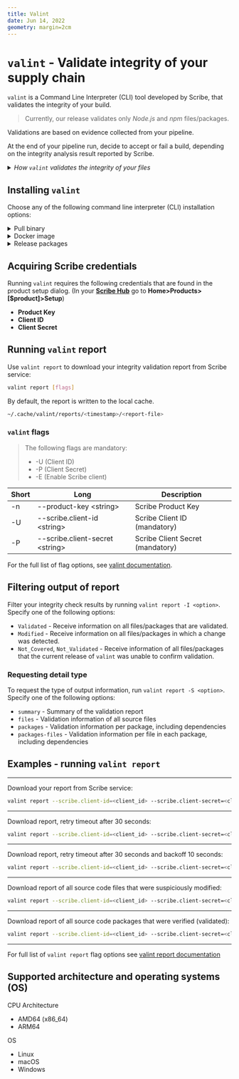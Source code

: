 ```yaml
---
title: Valint
date: Jun 14, 2022
geometry: margin=2cm
---
```


# `valint` - Validate integrity of your supply chain

`valint` is a Command Line Interpreter (CLI) tool developed by Scribe, that validates the integrity of your build. 

> Currently, our release validates only *Node.js* and *npm* files/packages.

Validations are based on evidence collected from your pipeline. 

At the end of your pipeline run, decide to accept or fail a build, depending on the integrity analysis result reported by Scribe.  

  <details> 
      <summary> <i> How <code>valint</code> validates the integrity of your files </i>
      </summary>
      To assure that hash values have not changed on their way to the final container image, valint compares hash values of each file in your pipeline to the hash value of an assured version.
      <ul>
      <li><b>File integrity:</b> the validation process includes checking your source files (Node.js) using the source control management (SCM) source code as an assured version. </li> 
      <li> <b>Package integrity:</b> validation for all files in (npm) packages and dependencies use the official npm registry as an assured version.  </li> 
      </ul>      
      
</details>

<!--- I strongly suggest linking to this text from somewhere else, explaining the process of comparing hashes. Only second best option is here, in a collapse.
 -->

## Installing `valint`
Choose any of the following command line interpreter (CLI) installation options:

<details>
  <summary> Pull binary </summary>

Get the `valint` tool
```bash
curl http://get.scribesecurity.com/install.sh  | sh -s -- -t valint
```

</details>

<details>
  <summary> Docker image </summary>

Pull the `valint` release binary wrapped in its relevant docker image. Tag should be the requested version.

```bash
docker pull scribesecuriy.jfrog.io/scribe-docker-public-local/valint:latest
```

</details>


<details>
  <summary> Release packages </summary>

1. Download a `.deb` or `.rpm` file from the [releases page](https://github.com/scribe-security/valint/releases "release page").
1. Install `.deb` files using `dpkg -i` and `.rpm` files using `rpm -i`.

```bash
dpkg -i <valint_package.deb>
valint --version
```

</details>

## Acquiring Scribe credentials  

Running `valint` requires the following credentials that are found in the product setup dialog. (In your **[Scribe Hub](https://prod.hub.scribesecurity.com/ "Scribe Hub Link")** go to **Home>Products>[$product]>Setup**)

* **Product Key**
* **Client ID**
* **Client Secret**

## Running `valint` report

Use `valint report` to download your integrity validation report from Scribe service:

```sh
valint report [flags]
```

By default, the report is written to the local cache. 
```sh
~/.cache/valint/reports/<timestamp>/<report-file>
```


### `valint` flags 
>The following flags are mandatory:
>* -U (Client ID)
>* -P (Client Secret)
>* -E (Enable Scribe client)

| Short | Long | Description |  
| --- | --- | --- |
|  -n | --product-key \<string\> | Scribe Product Key  |  
| -U | --scribe.client-id \<string\> | Scribe Client ID (mandatory) | 
| -P | --scribe.client-secret \<string\> | Scribe Client Secret (mandatory) | 

For the full list of flag options, see [valint documentation](docs/command/valint.md).

## Filtering output of report

Filter your integrity check results by running `valint report -I <option>`. Specify one of the following options: 
* `Validated` - Receive information on all files/packages that are validated. 
* `Modified` - Receive information on all files/packages in which a change was detected.
* `Not_Covered`, `Not_Validated` - Receive information of all files/packages that the current release of `valint` was unable to confirm validation.

### Requesting detail type
To request the type of output information, run `valint report -S <option>`. Specify one of the following options:  
* `summary` - Summary of the validation report
* `files` - Validation information of all source files 
* `packages` - Validation information per package, including dependencies
* `packages-files` - Validation information per file in each package, including dependencies


## Examples - running `valint report`
---
Download your report from Scribe service:
  ```sh
valint report --scribe.client-id=<client_id> --scribe.client-secret=<client_secret>			
  ```
---
Download report, retry timeout after 30 seconds: 
  ```sh
valint report --scribe.client-id=<client_id> --scribe.client-secret=<client_secret> -T 30s		
  ```
---
Download report, retry timeout after 30 seconds and backoff 10 seconds: 
  ```sh
valint report --scribe.client-id=<client_id> --scribe.client-secret=<client_secret> -T 30s -B 10s		
  ```
---
Download report of all source code files that were suspiciously modified:
  ```sh
valint report --scribe.client-id=<client_id> --scribe.client-secret=<client_secret> -I Modified -S files 
  ```
---
Download report of all source code packages that were verified (validated):
```sh
valint report --scribe.client-id=<client_id> --scribe.client-secret=<client_secret> -I Verified -S packages 	
```
---

For full list of `valint report` flag options see [valint report documentation](docs/command/valint_report.md)

## Supported architecture and operating systems (OS) 
CPU Architecture 
* AMD64 (x86_64) 
* ARM64  

OS 
* Linux
* macOS 
* Windows 

<!-- # Commands
valint supports the following commands.

## Diff
Command checks the differences between source and destination sboms.

See details [CLI documentation - diff](docs/command/valint_diff.md)

### Diff additional info
Additional info can be added to the diff report adding:
* Metadata of the sboms.
* Synopsis of the report. 

### Diff scoping
SBOM differences can be filtered to show only part of the sbom data by:
1) Integrity types
2) Package types.
3) Mime-type types.
4) Lists of regex paths for source and destination sboms. -->
